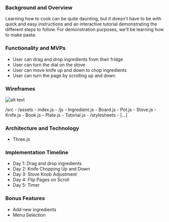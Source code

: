 ### Background and Overview
Learning how to cook can be quite daunting, but it doesn't have to be with quick and easy instructions and an interactive tutorial demonstrating the different steps to follow. For demonstration purposes, we'll be learning how to make pasta.

### Functionality and MVPs
- User can drag and drop ingredients from their fridge
- User can turn the dial on the stove
- User can move knife up and down to chop ingredients
- User can turn the page by scrolling up and down

### Wireframes
![alt text](https://github.com/jamhanpar/javascript_project/blob/main/0.%20planning/images/wireframe.PNG?raw=true)

/src
    - /assets
    - index.js
    - /js
        - Ingredient.js
        - Board.js
        - Pot.js
        - Stove.js
        - Knife.js
        - Book.js
        - Plate.js
        - Tutorial.js
    - /stylesheets
        - [...]

### Architecture and Technology
- Three.js

### Implementation Timeline
- Day 1: Drag and drop ingredients
- Day 2: Knife Chopping Up and Down
- Day 3: Stove Knob Adjustment
- Day 4: Flip Pages on Scroll
- Day 5: Timer

### Bonus Features
- Add new ingredients
- Menu Selection
